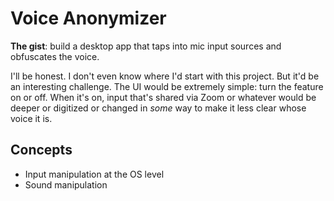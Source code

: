 # Voice Anonymizer

**The gist**: build a desktop app that taps into mic input sources and obfuscates the voice.

I'll be honest. I don't even know where I'd start with this project. But it'd be an interesting challenge. The UI would be extremely simple: turn the feature on or off. When it's on, input that's shared via Zoom or whatever would be deeper or digitized or changed in _some_ way to make it less clear whose voice it is.

## Concepts

- Input manipulation at the OS level
- Sound manipulation
